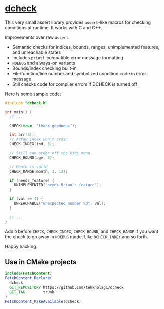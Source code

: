 # [dcheck](https://github.com/tekknolagi/dcheck)

This very small assert library provides `assert`-like macros for checking
conditions at runtime. It works with C and C++.

Improvements over raw `assert`:

* Semantic checks for indices, bounds, ranges, unimplemented features, and
  unreachable states
* Includes `printf`-compatible error message formatting
* `NDEBUG` and always-on variants
* Bounds/index checking built-in
* File/function/line number and symbolized condition code in error message
* Still checks code for compiler errors if DCHECK is turned off

Here is some sample code:

```c
#include "dcheck.h"

int main() {
  // ...

  CHECK(true, "thank goodness");

  int arr[3];
  // Array index won't crash
  CHECK_INDEX(ind, 3);

  // Still can order off the kids menu
  CHECK_BOUND(age, 5);

  // Month is valid
  CHECK_RANGE(month, 1, 12);

  if (needs_feature) {
    UNIMPLEMENTED("needs Brian's feature");
  }

  if (val == 4) {
    UNREACHABLE("unexpected number %d", val);
  }

  // ...
}
```

Add `D` before `CHECK`, `CHECK_INDEX`, `CHECK_BOUND`, and `CHECK_RANGE` if you
want the check to go away in `NDEBUG` mode. Like `DCHECK_INDEX` and so forth.

Happy hacking.

## Use in CMake projects

```cmake
include(FetchContent)
FetchContent_Declare(
  dcheck
  GIT_REPOSITORY https://github.com/tekknolagi/dcheck
  GIT_TAG        trunk
)
FetchContent_MakeAvailable(dcheck)
```
